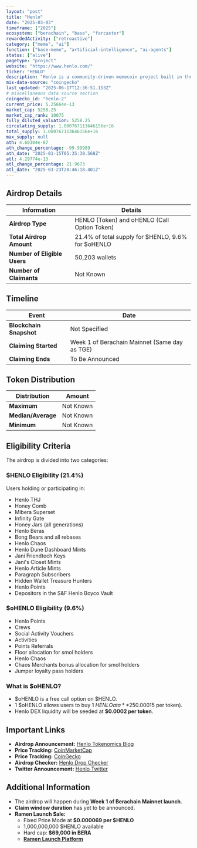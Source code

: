 ```yaml
---
layout: "post"
title: "Henlo"
date: "2025-03-03"
timeframe: ["2025"]
ecosystem: ["berachain", "base", "farcaster"]
rewardedActivity: ["retroactive"]
category: ["meme", "ai"]
function: ["base-meme", "artificial-intelligence", "ai-agents"]
status: ["alive"]
pagetype: "project"
website: "https://www.henlo.com/"
ticker: "HENLO"
description: "Henlo is a community-driven memecoin project built in the Berachain ecosystem, focusing on culture over utility."
mis-data-source: "coingecko"
last_updated: "2025-06-17T12:36:51.153Z"
# miscellaneous data source section
coingecko_id: "henlo-2"
current_price: 5.25664e-13
market_cap: 5258.25
market_cap_rank: 10075
fully_diluted_valuation: 5258.25
circulating_supply: 1.000767113646156e+16
total_supply: 1.000767113646156e+16
max_supply: null
ath: 4.60304e-07
ath_change_percentage: -99.99989
ath_date: "2025-01-15T05:35:30.568Z"
atl: 4.29774e-13
atl_change_percentage: 21.9673
atl_date: "2025-03-23T20:46:18.401Z"
---
```


## Airdrop Details

| Information                  | Details                                            |
| ---------------------------- | -------------------------------------------------- |
| **Airdrop Type**             | HENLO (Token) and oHENLO (Call Option Token)       |
| **Total Airdrop Amount**     | 21.4% of total supply for $HENLO, 9.6% for $oHENLO |
| **Number of Eligible Users** | 50,203 wallets                                     |
| **Number of Claimants**      | Not Known                                          |

## Timeline

| Event                   | Date                                          |
| ----------------------- | --------------------------------------------- |
| **Blockchain Snapshot** | Not Specified                                 |
| **Claiming Started**    | Week 1 of Berachain Mainnet (Same day as TGE) |
| **Claiming Ends**       | To Be Announced                               |

## Token Distribution

| Distribution       | Amount    |
| ------------------ | --------- |
| **Maximum**        | Not Known |
| **Median/Average** | Not Known |
| **Minimum**        | Not Known |

## Eligibility Criteria

The airdrop is divided into two categories:

### **$HENLO Eligibility (21.4%)**

Users holding or participating in:

- Henlo THJ
- Honey Comb
- Mibera Superset
- Infinity Gate
- Honey Jars (all generations)
- Henlo Beras
- Bong Bears and all rebases
- Henlo Chaos
- Henlo Dune Dashboard Mints
- Jani Friendtech Keys
- Jani's Closet Mints
- Henlo Article Mints
- Paragraph Subscribers
- Hidden Wallet Treasure Hunters
- Henlo Points
- Depositors in the S&F Henlo Boyco Vault

### **$oHENLO Eligibility (9.6%)**

- Henlo Points
- Crews
- Social Activity Vouchers
- Activities
- Points Referrals
- Floor allocation for smol holders
- Henlo Chaos
- Chaos Merchants bonus allocation for smol holders
- Jumper loyalty pass holders

### **What is $oHENLO?**

- $oHENLO is a free call option on $HENLO.
- 1 $oHENLO allows users to buy 1 $HENLO at a **25% discount** to its initial price ($0.00015 per token).
- Henlo DEX liquidity will be seeded at **$0.0002 per token**.

## Important Links

- **Airdrop Announcement:** [Henlo Tokenomics Blog](https://paragraph.xyz/@henlo/henlo-tokenomics)
- **Price Tracking:** [CoinMarketCap](https://coinmarketcap.com/currencies/henlo-2)
- **Price Tracking:** [CoinGecko](https://www.coingecko.com/en/coins/henlo-2)
- **Airdrop Checker:** [Henlo Drop Checker](https://checker.henlo.com/)
- **Twitter Announcement:** [Henlo Twitter](https://x.com/henlo/status/1896388928133038168)

## Additional Information

- The airdrop will happen during **Week 1 of Berachain Mainnet launch**.
- **Claim window duration** has yet to be announced.
- **Ramen Launch Sale:**
  - Fixed Price Mode at **$0.000069 per $HENLO**
  - 1,000,000,000 $HENLO available
  - Hard cap: **$69,000 in BERA**
  - **[Ramen Launch Platform](https://app.ramen.finance/henlo)**